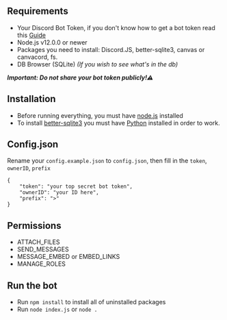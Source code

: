 ## Requirements
- Your Discord Bot Token, if you don't know how to get a bot token read this [Guide](https://discordjs.guide/preparations/setting-up-a-bot-application.html#creating-your-bot)
- Node.js v12.0.0 or newer
- Packages you need to install: Discord.JS, better-sqlite3, canvas or canvacord, fs.
- DB Browser (SQLite) *(If you wish to see what's in the db)*

***Important: Do not share your bot token publicly!⚠***

## Installation
- Before running everything, you must have [node.js](https://nodejs.org/en/download/) installed
- To install [better-sqlite3](https://github.com/JoshuaWise/better-sqlite3) you must have [Python](https://www.python.org/downloads/) installed in order to work.

## Config.json
Rename your `config.example.json` to `config.json`, then fill in the `token`, `ownerID`, `prefix` 

```
{
	"token": "your top secret bot token",
	"ownerID": "your ID here",
	"prefix": ">"
}
```

## Permissions
- ATTACH_FILES 
- SEND_MESSAGES 
- MESSAGE_EMBED or EMBED_LINKS 
- MANAGE_ROLES 

## Run the bot
- Run `npm install` to install all of uninstalled packages
- Run `node index.js` or `node .`
